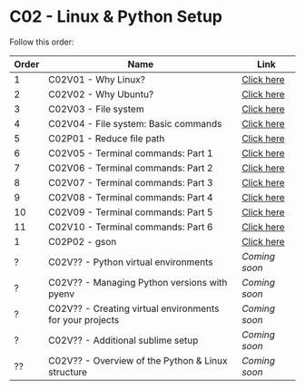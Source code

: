 # C02 - Linux & Python Setup

Follow this order:


| Order | Name                                                    | Link                     |
|-------|---------------------------------------------------------|--------------------------|
| 1     | C02V01 - Why Linux?                                     | [Click here](01-C02V01/) |
| 2     | C02V02 - Why Ubuntu?                                    | [Click here](02-C02V02/) |
| 3     | C02V03 - File system                                    | [Click here](03-C02V03/) |
| 4     | C02V04 - File system: Basic commands                    | [Click here](04-C02V04/) |
| 5     | C02P01 - Reduce file path                               | [Click here](05-C02P01/) |
| 6     | C02V05 - Terminal commands: Part 1                      | [Click here](06-C02V05/) |
| 7     | C02V06 - Terminal commands: Part 2                      | [Click here](07-C02V06/) |
| 8     | C02V07 - Terminal commands: Part 3                      | [Click here](08-C02V07/) |
| 9     | C02V08 - Terminal commands: Part 4                      | [Click here](09-C02V08/) |
| 10    | C02V09 - Terminal commands: Part 5                      | [Click here](10-C02V09/) |
| 11    | C02V10 - Terminal commands: Part 6                      | [Click here](11-C02V10/) |
| 1     | C02P02 - gson                                           | [Click here](12-C02P02/) |
| ?     | C02V?? - Python virtual environments                    | *Coming soon*            |
| ?     | C02V?? - Managing Python versions with pyenv            | *Coming soon*            |
| ?     | C02V?? - Creating virtual environments for your projects| *Coming soon*            |
| ?     | C02V?? - Additional sublime setup                       | *Coming soon*            |
| ??    | C02V?? - Overview of the Python & Linux structure       | *Coming soon*            |
